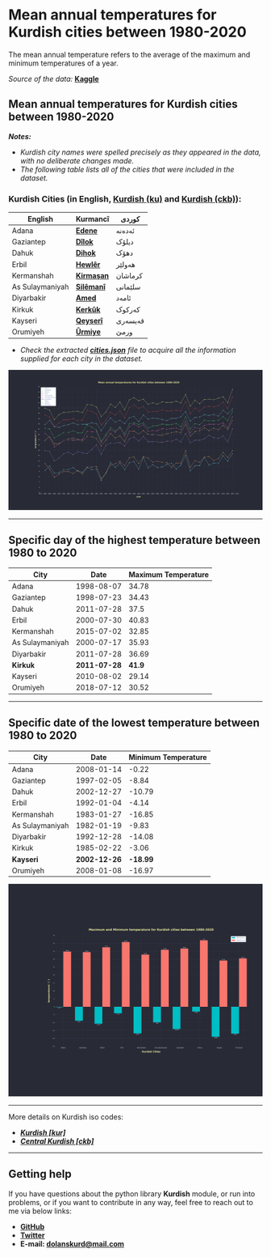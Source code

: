 # Mean annual temperatures for Kurdish cities between 1980-2020

The mean annual temperature refers to the average of the maximum and minimum temperatures of a year.

*Source of the data:* [**Kaggle**](https://www.kaggle.com/datasets/hansukyang/temperature-history-of-1000-cities-1980-to-2020)

## Mean annual temperatures for Kurdish cities between 1980-2020


***Notes:***
- *Kurdish city names were spelled precisely as they appeared in the data, with no deliberate changes made.*
-  *The following table lists all of the cities that were included in the dataset.*

### Kurdish Cities (in English, [**Kurdish (ku)**](https://ku.wikipedia.org/wiki/Kurmanc%C3%AE) and [**Kurdish (ckb)**](https://ckb.wikipedia.org/wiki/%DA%A9%D9%88%D8%B1%D8%AF%DB%8C%DB%8C_%D9%86%D8%A7%D9%88%DB%95%D9%86%D8%AF%DB%8C)):




|English|**Kurmancî**|کوردی|
|-----|-----|---|
Adana|[**Edene**](https://ku.wikipedia.org/wiki/Edene)|ئەدەنە
Gaziantep|[**Dîlok**](https://ku.wikipedia.org/wiki/D%C3%AElok)|دیلۆک
Dahuk|[**Dihok**](https://ku.wikipedia.org/wiki/Dihok)|دهۆک
Erbil|[**Hewlêr**](https://ku.wikipedia.org/wiki/Hewl%C3%AAr_(paytext))|هەولێر
Kermanshah|[**Kirmaşan**](https://ku.wikipedia.org/wiki/Kirma%C5%9Fan)|کرماشان
As Sulaymaniyah|[**Silêmanî**](https://ku.wikipedia.org/wiki/Sil%C3%AAman%C3%AE_(bajar))|سلێمانی
Diyarbakir|[**Amed**](https://ku.wikipedia.org/wiki/Amed)|ئامەد
Kirkuk|[**Kerkûk**](https://ku.wikipedia.org/wiki/Kerk%C3%BBk)|کەرکوک
Kayseri|[**Qeyserî**](https://ku.wikipedia.org/wiki/Qeyser%C3%AE)|قەیسەری
Orumiyeh|[**Ûrmiye**](https://ku.wikipedia.org/wiki/%C3%9Brmiye)|ورمێ


- *Check the extracted [**cities.json**](./cities.json) file to acquire all the information supplied for each city in the dataset.*

[![kurdish_cities](./graphs/kurdish_cities.svg)](./graphs/kurdish_cities.pdf)

---

## Specific day of the highest temperature between 1980 to 2020
|City|Date|Maximum Temperature|
|---|---|---|
Adana|1998-08-07|34.78
Gaziantep|1998-07-23|34.43
Dahuk|2011-07-28|37.5
Erbil|2000-07-30|40.83
Kermanshah|2015-07-02|32.85
As Sulaymaniyah|2000-07-17|35.93
Diyarbakir|2011-07-28|36.69
**Kirkuk**|**2011-07-28**|**41.9**
Kayseri|2010-08-02|29.14
Orumiyeh|2018-07-12|30.52

---

## Specific date of the lowest temperature between 1980 to 2020
|City|Date|Minimum Temperature|
|---|---|---|
Adana|2008-01-14|-0.22
Gaziantep|1997-02-05|-8.84
Dahuk|2002-12-27|-10.79
Erbil|1992-01-04|-4.14
Kermanshah|1983-01-27|-16.85
As Sulaymaniyah|1982-01-19|-9.83
Diyarbakir|1992-12-28|-14.08
Kirkuk|1985-02-22|-3.06
**Kayseri**|**2002-12-26**|**-18.99**
Orumiyeh|2008-01-08|-16.97


[![max_min](./graphs/max_min.svg)](./graphs/max_min.pdf)

---

More details on Kurdish iso codes:
- [***Kurdish [kur]***](https://iso639-3.sil.org/code/kur)
- [***Central Kurdish [ckb]***](https://iso639-3.sil.org/code/ckb)

---

## Getting help

If you have questions about the python library **Kurdish** module, or run into problems, or if you want to contribute in any way, feel free to reach out to me via below links:

- **[GitHub](https://github.com/dolanskurd)**
- **[Twitter](http://www.twitter.com/dolanskurd)**
- **E-mail: [dolanskurd@mail.com](mailto:dolanskurd@mail.com)**
